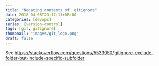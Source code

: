 ```yaml
---
title: "Negating contents of .gitignore"
date: 2018-04-08T23:17:11+08:00
categories: [devops]
series: [version-control]
tags: [git, gitignore]
thumbnail: "images/git_logo.png"
draft: false
---
```


See https://stackoverflow.com/questions/5533050/gitignore-exclude-folder-but-include-specific-subfolder
